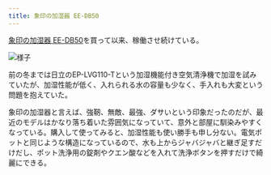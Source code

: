 ```yaml
---
title: 象印の加湿器 EE-DB50
---
```


[象印の加湿器 EE-DB50](https://www.zojirushi.co.jp/syohin/humidifier/eedb/)を買って以来、稼働させ続けている。

![](https://i.imgur.com/YZQBNyph.jpg "様子")

前の冬までは日立のEP-LVG110-Tという加湿機能付き空気清浄機で加湿を試みていたが、加湿性能が低く、入れられる水の容量も少なく、手入れも大変という問題を抱えていた。

象印の加湿器と言えば、強靭、無敵、最強、ダサいという印象だったのだが、最近のモデルはかなり落ち着いた雰囲気になっていて、意外と部屋に馴染みやすくなっている。購入して使ってみると、加湿性能も使い勝手も申し分ない。電気ポットと同じような構造になっているので、水も上からジャバジャバと継ぎ足すだけだし、ポット洗浄用の錠剤やクエン酸などを入れて洗浄ボタンを押すだけで綺麗にできる。
